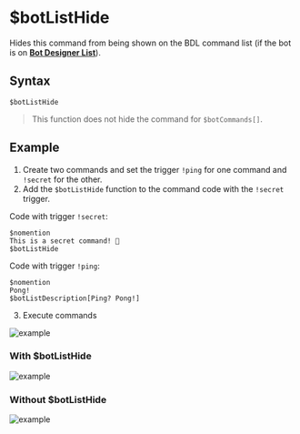 # $botListHide
Hides this command from being shown on the BDL command list (if the bot is on [**Bot Designer List**](https://botdesignerlist.com)).

## Syntax
```
$botListHide
```
> This function does not hide the command for `$botCommands[]`.

## Example
1. Create two commands and set the trigger `!ping` for one command and `!secret` for the other.
2. Add the `$botListHide` function to the command code with the `!secret` trigger.

Code with trigger `!secret`:
```
$nomention
This is a secret command! 🤫
$botListHide
```
Code with trigger `!ping`:
```
$nomention
Pong!
$botListDescription[Ping? Pong!]
```
3. Execute commands

![example](https://user-images.githubusercontent.com/113303649/210347402-7b36f8f4-fc8f-4804-9310-1ed2de0392dc.png)
### With $botListHide
![example](https://user-images.githubusercontent.com/113303649/210349185-677b00f3-df10-4443-a9b5-25ec9c2c2e29.png)
### Without $botListHide
![example](https://user-images.githubusercontent.com/113303649/210350126-b99c73bd-e684-4f5e-a01c-f32c40c54c20.png)
